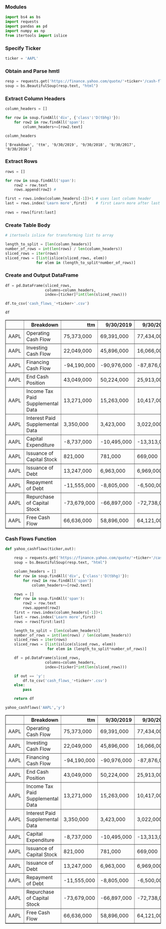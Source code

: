 ### Modules


```python
import bs4 as bs
import requests
import pandas as pd
import numpy as np
from itertools import islice
```

### Specify Ticker


```python
ticker = 'AAPL'
```

### Obtain and Parse hmtl


```python
resp = requests.get('https://finance.yahoo.com/quote/'+ticker+'/cash-flow?p='+ticker)
soup = bs.BeautifulSoup(resp.text, "html")
```

### Extract Column Headers 


```python
column_headers = []

for row in soup.findAll('div', {'class':'D(tbhg)'}):
    for row2 in row.findAll('span'):
        column_headers+=[row2.text]

column_headers
```




    ['Breakdown', 'ttm', '9/30/2019', '9/30/2018', '9/30/2017', '9/30/2016']



### Extract Rows


```python
rows = []

for row in soup.findAll('span'):
    row2 = row.text
    rows.append(row2) #

first = rows.index(column_headers[-1])+1 # uses last column header
last = rows.index('Learn more',first)    # first Learn more after last column header to specify rows
 
rows = rows[first:last]
```

### Create Table Body


```python
# itertools islice for transforming list to array

length_to_split = [len(column_headers)]
number_of_rows = int(len(rows) / len(column_headers))  
sliced_rows = iter(rows) 
sliced_rows = [list(islice(sliced_rows, elem)) 
              for elem in (length_to_split*number_of_rows)]
```

### Create and Output DataFrame


```python
df = pd.DataFrame(sliced_rows,
                  columns=column_headers,
                  index=[ticker]*int(len(sliced_rows)))

df.to_csv('cash_flows_'+ticker+'.csv')
```


```python
df
```




<div>
<table border="1" class="dataframe">
  <thead>
    <tr style="text-align: right;">
      <th></th>
      <th>Breakdown</th>
      <th>ttm</th>
      <th>9/30/2019</th>
      <th>9/30/2018</th>
      <th>9/30/2017</th>
      <th>9/30/2016</th>
    </tr>
  </thead>
  <tbody>
    <tr>
      <td>AAPL</td>
      <td>Operating Cash Flow</td>
      <td>75,373,000</td>
      <td>69,391,000</td>
      <td>77,434,000</td>
      <td>63,598,000</td>
      <td>65,824,000</td>
    </tr>
    <tr>
      <td>AAPL</td>
      <td>Investing Cash Flow</td>
      <td>22,049,000</td>
      <td>45,896,000</td>
      <td>16,066,000</td>
      <td>-46,446,000</td>
      <td>-45,977,000</td>
    </tr>
    <tr>
      <td>AAPL</td>
      <td>Financing Cash Flow</td>
      <td>-94,190,000</td>
      <td>-90,976,000</td>
      <td>-87,876,000</td>
      <td>-17,347,000</td>
      <td>-20,483,000</td>
    </tr>
    <tr>
      <td>AAPL</td>
      <td>End Cash Position</td>
      <td>43,049,000</td>
      <td>50,224,000</td>
      <td>25,913,000</td>
      <td>20,289,000</td>
      <td>20,484,000</td>
    </tr>
    <tr>
      <td>AAPL</td>
      <td>Income Tax Paid Supplemental Data</td>
      <td>13,271,000</td>
      <td>15,263,000</td>
      <td>10,417,000</td>
      <td>11,591,000</td>
      <td>10,444,000</td>
    </tr>
    <tr>
      <td>AAPL</td>
      <td>Interest Paid Supplemental Data</td>
      <td>3,350,000</td>
      <td>3,423,000</td>
      <td>3,022,000</td>
      <td>2,092,000</td>
      <td>1,316,000</td>
    </tr>
    <tr>
      <td>AAPL</td>
      <td>Capital Expenditure</td>
      <td>-8,737,000</td>
      <td>-10,495,000</td>
      <td>-13,313,000</td>
      <td>-12,795,000</td>
      <td>-13,548,000</td>
    </tr>
    <tr>
      <td>AAPL</td>
      <td>Issuance of Capital Stock</td>
      <td>821,000</td>
      <td>781,000</td>
      <td>669,000</td>
      <td>555,000</td>
      <td>495,000</td>
    </tr>
    <tr>
      <td>AAPL</td>
      <td>Issuance of Debt</td>
      <td>13,247,000</td>
      <td>6,963,000</td>
      <td>6,969,000</td>
      <td>28,662,000</td>
      <td>24,954,000</td>
    </tr>
    <tr>
      <td>AAPL</td>
      <td>Repayment of Debt</td>
      <td>-11,555,000</td>
      <td>-8,805,000</td>
      <td>-6,500,000</td>
      <td>-3,500,000</td>
      <td>-2,500,000</td>
    </tr>
    <tr>
      <td>AAPL</td>
      <td>Repurchase of Capital Stock</td>
      <td>-73,679,000</td>
      <td>-66,897,000</td>
      <td>-72,738,000</td>
      <td>-32,900,000</td>
      <td>-29,722,000</td>
    </tr>
    <tr>
      <td>AAPL</td>
      <td>Free Cash Flow</td>
      <td>66,636,000</td>
      <td>58,896,000</td>
      <td>64,121,000</td>
      <td>50,803,000</td>
      <td>52,276,000</td>
    </tr>
  </tbody>
</table>
</div>



### Cash Flows Function


```python
def yahoo_cashflows(ticker,out):

    resp = requests.get('https://finance.yahoo.com/quote/'+ticker+'/cash-flow?p='+ticker)
    soup = bs.BeautifulSoup(resp.text, "html")

    column_headers = []
    for row in soup.findAll('div', {'class':'D(tbhg)'}):
        for row2 in row.findAll('span'):
            column_headers+=[row2.text]

    rows = []
    for row in soup.findAll('span'):
        row2 = row.text
        rows.append(row2) 
    first = rows.index(column_headers[-1])+1 
    last = rows.index('Learn more',first) 
    rows = rows[first:last]

    length_to_split = [len(column_headers)]
    number_of_rows = int(len(rows) / len(column_headers))
    sliced_rows = iter(rows) 
    sliced_rows = [list(islice(sliced_rows, elem)) 
                   for elem in (length_to_split*number_of_rows)]

    df = pd.DataFrame(sliced_rows,
                  columns=column_headers,
                  index=[ticker]*int(len(sliced_rows)))

    if out == 'y':
        df.to_csv('cash_flows_'+ticker+'.csv')
    else:
        pass

    return df

yahoo_cashflows('AAPL','y')
```




<div>
<table border="1" class="dataframe">
  <thead>
    <tr style="text-align: right;">
      <th></th>
      <th>Breakdown</th>
      <th>ttm</th>
      <th>9/30/2019</th>
      <th>9/30/2018</th>
      <th>9/30/2017</th>
      <th>9/30/2016</th>
    </tr>
  </thead>
  <tbody>
    <tr>
      <td>AAPL</td>
      <td>Operating Cash Flow</td>
      <td>75,373,000</td>
      <td>69,391,000</td>
      <td>77,434,000</td>
      <td>63,598,000</td>
      <td>65,824,000</td>
    </tr>
    <tr>
      <td>AAPL</td>
      <td>Investing Cash Flow</td>
      <td>22,049,000</td>
      <td>45,896,000</td>
      <td>16,066,000</td>
      <td>-46,446,000</td>
      <td>-45,977,000</td>
    </tr>
    <tr>
      <td>AAPL</td>
      <td>Financing Cash Flow</td>
      <td>-94,190,000</td>
      <td>-90,976,000</td>
      <td>-87,876,000</td>
      <td>-17,347,000</td>
      <td>-20,483,000</td>
    </tr>
    <tr>
      <td>AAPL</td>
      <td>End Cash Position</td>
      <td>43,049,000</td>
      <td>50,224,000</td>
      <td>25,913,000</td>
      <td>20,289,000</td>
      <td>20,484,000</td>
    </tr>
    <tr>
      <td>AAPL</td>
      <td>Income Tax Paid Supplemental Data</td>
      <td>13,271,000</td>
      <td>15,263,000</td>
      <td>10,417,000</td>
      <td>11,591,000</td>
      <td>10,444,000</td>
    </tr>
    <tr>
      <td>AAPL</td>
      <td>Interest Paid Supplemental Data</td>
      <td>3,350,000</td>
      <td>3,423,000</td>
      <td>3,022,000</td>
      <td>2,092,000</td>
      <td>1,316,000</td>
    </tr>
    <tr>
      <td>AAPL</td>
      <td>Capital Expenditure</td>
      <td>-8,737,000</td>
      <td>-10,495,000</td>
      <td>-13,313,000</td>
      <td>-12,795,000</td>
      <td>-13,548,000</td>
    </tr>
    <tr>
      <td>AAPL</td>
      <td>Issuance of Capital Stock</td>
      <td>821,000</td>
      <td>781,000</td>
      <td>669,000</td>
      <td>555,000</td>
      <td>495,000</td>
    </tr>
    <tr>
      <td>AAPL</td>
      <td>Issuance of Debt</td>
      <td>13,247,000</td>
      <td>6,963,000</td>
      <td>6,969,000</td>
      <td>28,662,000</td>
      <td>24,954,000</td>
    </tr>
    <tr>
      <td>AAPL</td>
      <td>Repayment of Debt</td>
      <td>-11,555,000</td>
      <td>-8,805,000</td>
      <td>-6,500,000</td>
      <td>-3,500,000</td>
      <td>-2,500,000</td>
    </tr>
    <tr>
      <td>AAPL</td>
      <td>Repurchase of Capital Stock</td>
      <td>-73,679,000</td>
      <td>-66,897,000</td>
      <td>-72,738,000</td>
      <td>-32,900,000</td>
      <td>-29,722,000</td>
    </tr>
    <tr>
      <td>AAPL</td>
      <td>Free Cash Flow</td>
      <td>66,636,000</td>
      <td>58,896,000</td>
      <td>64,121,000</td>
      <td>50,803,000</td>
      <td>52,276,000</td>
    </tr>
  </tbody>
</table>
</div>



